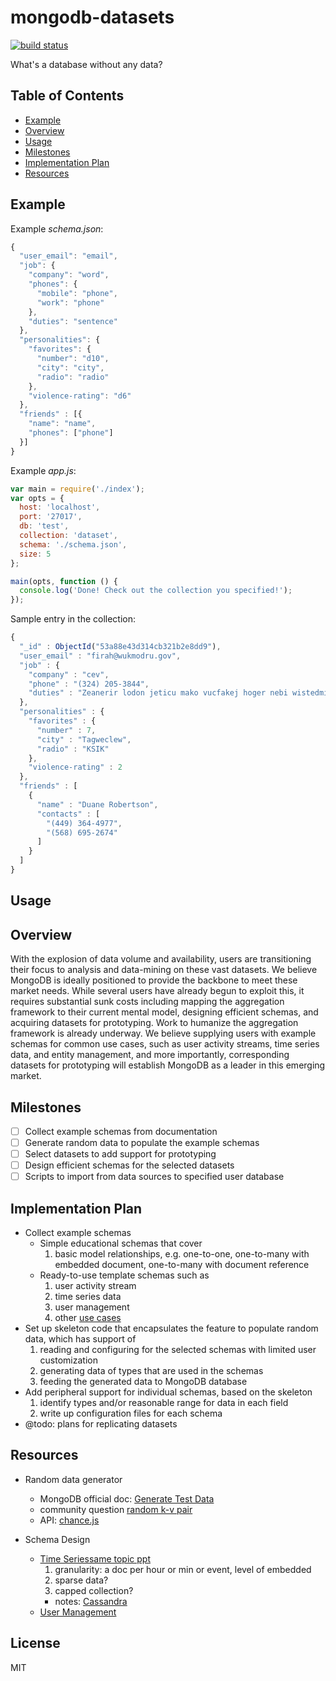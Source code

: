 # mongodb-datasets

[![build status](https://secure.travis-ci.org/imlucas/mongodb-datasets.png)](http://travis-ci.org/imlucas/mongodb-datasets)

What's a database without any data?

## Table of Contents

- [Example](#example)
- [Overview](#overview)
- [Usage](#usage)
- [Milestones](#milestones)
- [Implementation Plan](#implementation-plan)
- [Resources](#resources)

## Example

Example _schema.json_:
```javascript
{
  "user_email": "email",
  "job": {
    "company": "word",
    "phones": {
      "mobile": "phone",
      "work": "phone"
    },
    "duties": "sentence"
  },
  "personalities": {
    "favorites": {
      "number": "d10",
      "city": "city",
      "radio": "radio"
    },
    "violence-rating": "d6"
  },
  "friends" : [{
    "name": "name",
    "phones": ["phone"]
  }]
}
```

Example _app.js_:
```javascript
var main = require('./index');
var opts = {
  host: 'localhost',
  port: '27017',
  db: 'test',
  collection: 'dataset',
  schema: './schema.json',
  size: 5
};

main(opts, function () {
  console.log('Done! Check out the collection you specified!');
});
```

Sample entry in the collection:
```javascript
{
  "_id" : ObjectId("53a88e43d314cb321b2e8dd9"),
  "user_email" : "firah@wukmodru.gov",
  "job" : {
    "company" : "cev",
    "phone" : "(324) 205-3844",
    "duties" : "Zeanerir lodon jeticu mako vucfakej hoger nebi wistedmi et ociipcu fi sil roitu rekco irzezje gow."
  },
  "personalities" : {
    "favorites" : {
      "number" : 7,
      "city" : "Tagweclew",
      "radio" : "KSIK"
    },
    "violence-rating" : 2
  },
  "friends" : [
    {
      "name" : "Duane Robertson",
      "contacts" : [
        "(449) 364-4977",
        "(568) 695-2674"
      ]
    }
  ]
}
```

## Usage

## Overview

With the explosion of data volume and availability, users are
transitioning their focus to analysis and data-mining on these vast
datasets. We believe MongoDB is ideally positioned to provide the
backbone to meet these market needs. While several users have already
begun to exploit this, it requires substantial sunk costs including
mapping the aggregation framework to their current mental model,
designing efficient schemas, and acquiring datasets for prototyping.
Work to humanize the aggregation framework is already underway. We
believe supplying users with example schemas for common use cases,
such as user activity streams, time series data, and entity management,
and more importantly, corresponding datasets for prototyping will
establish MongoDB as a leader in this emerging market.

## Milestones

- [ ] Collect example schemas from documentation
- [ ] Generate random data to populate the example schemas
- [ ] Select datasets to add support for prototyping
- [ ] Design efficient schemas for the selected datasets
- [ ] Scripts to import from data sources to specified user database

## Implementation Plan

+ Collect example schemas
  * Simple educational schemas that cover
    1. basic model relationships, e.g. one-to-one, one-to-many with
       embedded document, one-to-many with document reference
  * Ready-to-use template schemas such as
    1. user activity stream
    2. time series data
    3. user management
    4. other [use cases](http://docs.mongodb.org/ecosystem/use-cases)
+ Set up skeleton code that encapsulates the feature to populate random
  data, which has support of
  1. reading and configuring for the selected schemas with limited user
     customization
  2. generating data of types that are used in the schemas
  3. feeding the generated data to MongoDB database
+ Add peripheral support for individual schemas, based on the skeleton
  1. identify types and/or reasonable range for data in each field
  2. write up configuration files for each schema
+ @todo: plans for replicating datasets

## Resources

+ Random data generator
  * MongoDB official doc: [Generate Test Data](http://docs.mongodb.org/manual/tutorial/generate-test-data)
  * community question [random k-v pair](https://groups.google.com/forum/#!topic/mongodb-user/o0AmMt9i3Zc)
  * API: [chance.js](http://chancejs.com/)

+ Schema Design
  * [Time Series](http://blog.mongodb.org/post/65517193370/schema-design-for-time-series-data-in-mongodb)[same topic ppt](http://www.mongodb.com/presentations/webinar-time-series-data-mongodb)
    1. granularity: a doc per hour or min or event, level of embedded
    2. sparse data?
    3. capped collection?
    - notes: [Cassandra](http://stackoverflow.com/questions/11166441/nosql-for-time-series-logged-instrument-reading-data-that-is-also-versioned)
  * [User Management](http://www.slideshare.net/mongodb/webinar-user-data-management-with-mongodb)

## License

MIT
